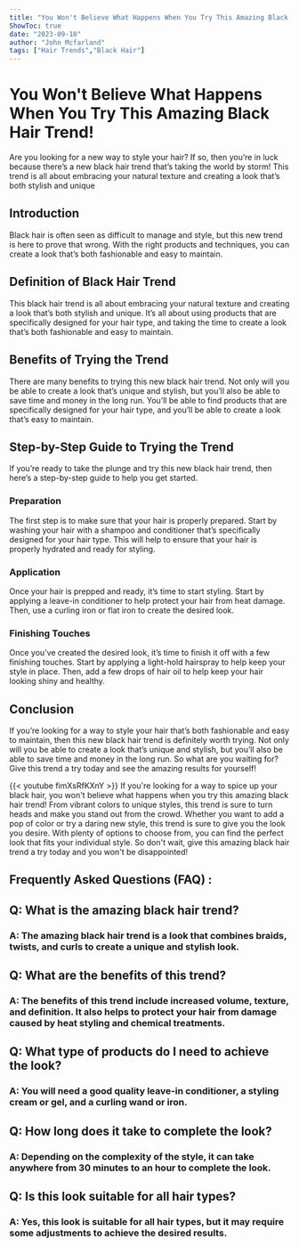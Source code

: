 ```yaml
---
title: "You Won't Believe What Happens When You Try This Amazing Black Hair Trend!"
ShowToc: true 
date: "2023-09-10"
author: "John Mcfarland" 
tags: ["Hair Trends","Black Hair"]
---
```

# You Won't Believe What Happens When You Try This Amazing Black Hair Trend!

Are you looking for a new way to style your hair? If so, then you’re in luck because there’s a new black hair trend that’s taking the world by storm! This trend is all about embracing your natural texture and creating a look that’s both stylish and unique 

## Introduction

Black hair is often seen as difficult to manage and style, but this new trend is here to prove that wrong. With the right products and techniques, you can create a look that’s both fashionable and easy to maintain. 

## Definition of Black Hair Trend

This black hair trend is all about embracing your natural texture and creating a look that’s both stylish and unique. It’s all about using products that are specifically designed for your hair type, and taking the time to create a look that’s both fashionable and easy to maintain. 

## Benefits of Trying the Trend

There are many benefits to trying this new black hair trend. Not only will you be able to create a look that’s unique and stylish, but you’ll also be able to save time and money in the long run. You’ll be able to find products that are specifically designed for your hair type, and you’ll be able to create a look that’s easy to maintain. 

## Step-by-Step Guide to Trying the Trend

If you’re ready to take the plunge and try this new black hair trend, then here’s a step-by-step guide to help you get started. 

### Preparation

The first step is to make sure that your hair is properly prepared. Start by washing your hair with a shampoo and conditioner that’s specifically designed for your hair type. This will help to ensure that your hair is properly hydrated and ready for styling. 

### Application

Once your hair is prepped and ready, it’s time to start styling. Start by applying a leave-in conditioner to help protect your hair from heat damage. Then, use a curling iron or flat iron to create the desired look. 

### Finishing Touches

Once you’ve created the desired look, it’s time to finish it off with a few finishing touches. Start by applying a light-hold hairspray to help keep your style in place. Then, add a few drops of hair oil to help keep your hair looking shiny and healthy. 

## Conclusion

If you’re looking for a way to style your hair that’s both fashionable and easy to maintain, then this new black hair trend is definitely worth trying. Not only will you be able to create a look that’s unique and stylish, but you’ll also be able to save time and money in the long run. So what are you waiting for? Give this trend a try today and see the amazing results for yourself!

{{< youtube fimXsRfKXnY >}} 
If you're looking for a way to spice up your black hair, you won't believe what happens when you try this amazing black hair trend! From vibrant colors to unique styles, this trend is sure to turn heads and make you stand out from the crowd. Whether you want to add a pop of color or try a daring new style, this trend is sure to give you the look you desire. With plenty of options to choose from, you can find the perfect look that fits your individual style. So don't wait, give this amazing black hair trend a try today and you won't be disappointed!

## Frequently Asked Questions (FAQ) :
<h2>Q: What is the amazing black hair trend?</h2>

<h3>A: The amazing black hair trend is a look that combines braids, twists, and curls to create a unique and stylish look.</h3>

<h2>Q: What are the benefits of this trend?</h2>

<h3>A: The benefits of this trend include increased volume, texture, and definition. It also helps to protect your hair from damage caused by heat styling and chemical treatments.</h3>

<h2>Q: What type of products do I need to achieve the look?</h2>

<h3>A: You will need a good quality leave-in conditioner, a styling cream or gel, and a curling wand or iron.</h3>

<h2>Q: How long does it take to complete the look?</h2>

<h3>A: Depending on the complexity of the style, it can take anywhere from 30 minutes to an hour to complete the look.</h3>

<h2>Q: Is this look suitable for all hair types?</h2>

<h3>A: Yes, this look is suitable for all hair types, but it may require some adjustments to achieve the desired results.</h3>



